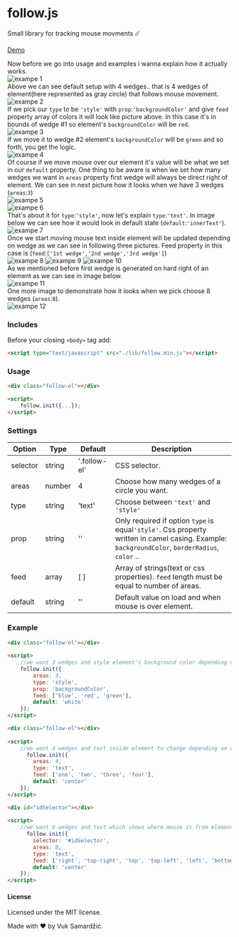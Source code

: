 # follow.js
Small library for tracking mouse movments :comet:

[Demo](https://vuksamardzic.github.io/follow.js/)

Now before we go into usage and examples i wanna explain how it actually works.  
![exampe 1](./demo/example-1.jpg?raw=true "example 1")  
Above we can see default setup with 4 wedges.. that is 4 wedges of element(here represented as gray circle) that follows mouse movement.  
![exampe 2](./demo/example-2.jpg?raw=true "example 2")  
If we pick our `type` to be `'style'` with `prop`:`'backgroundColor'` and give `feed` property array of colors it will look like picture above.
In this case it's in bounds of wedge #1 so element's `backgroundColor` will be `red`.  
![exampe 3](./demo/example-3.jpg?raw=true "example 3")  
If we move it to wedge #2 element's `backgroundColor` will be `green` and so forth, you get the logic.  
![exampe 4](./demo/example-4.jpg?raw=true "example 4")  
Of course if we move mouse over our element it's value will be what we set in our `default` property.
One thing to be aware is when we set how many wedges we want in `areas` property first wedge will always be direct right of element. We can see in next picture how it looks when we have 3 wedges (`areas`:`3`)  
![exampe 5](./demo/example-5.jpg?raw=true "example 5")  
![exampe 6](./demo/example-6.jpg?raw=true "example 6")  
That's about it for `type`:`'style'`, now let's explain `type`:`'text'`. In image below we can see how it would look in default state (`default`:`'innerText'`).  
![exampe 7](./demo/example-7.jpg?raw=true "example 7")  
Once we start moving mouse text inside element will be updated depending on wedge as we can see in following three pictures. Feed property in this case is (`feed`:`['1st wedge','2nd wedge','3rd wedge']`)  
![exampe 8](./demo/example-8.jpg?raw=true "example 8")
![exampe 9](./demo/example-9.jpg?raw=true "example 9")
![exampe 10](./demo/example-10.jpg?raw=true "example 10")  
As we mentioned before first wedge is generated on hard right of an element as we can see in image below.  
![exampe 11](./demo/example-11.jpg?raw=true "example 11")  
One more image to demonstrate how it looks when we pick choose 8 wedges (`areas`:`8`).  
![exampe 12](./demo/example-12.jpg?raw=true "example 12")


### Includes

Before your closing ```<body>``` tag add:

```html
<script type="text/javascript" src="./lib/follow.min.js"></script>
```

### Usage
```html
<div class="follow-el"></div>
```

```html
<script>
    follow.init({...});
</script>
```

### Settings

Option | Type | Default | Description
------ | ---- | ------- | -----------
selector | string | '.follow-el' | CSS selector.
areas | number | 4 | Choose how many wedges of a circle you want.
type | string | 'text' | Choose between `'text'` and `'style'`
prop | string | '' | Only required if option `type` is equal`'style'`. Css property written in camel casing. Example: `backgroundColor`, `borderRadius`, `color` ..
feed | array | [ ] | Array of strings(text or css properties). `feed` length must be equal to number of areas.
default | string | '' | Default value on load and when mouse is over element.

### Example
```html
<div class="follow-el"></div>
 
<script>
    //we want 3 wedges and style element's background color depending on what wedge mouse is.
    follow.init({
        areas: 3,
        type: 'style',
        prop: 'backgroundColor',
        feed: ['blue', 'red', 'green'],
        default: 'white'
    });
</script>
```
```html
<div class="follow-el"></div>
 
<script>
    //we want 4 wedges and text inside element to change depending on wedge. Remember we don't need 'prop' since it's not css styling!
      follow.init({
        areas: 4,
        type: 'text',
        feed: ['one', 'two', 'three', 'four'],
        default: 'center'
    });
</script>
```
```html
<div id="idSelector"></div>
 
<script>
    //we want 8 wedges and text which shows where mouse is from element perspective.
      follow.init({
        selector: '#idSelector',
        areas: 8,
        type: 'text',
        feed: ['right', 'top-right', 'top', 'top-left', 'left', 'bottom-left', 'bottom', 'bottom-right'],
        default: 'center'
    });
</script>
```
#### License

Licensed under the MIT license.

Made with :heart: by Vuk Samardžić.